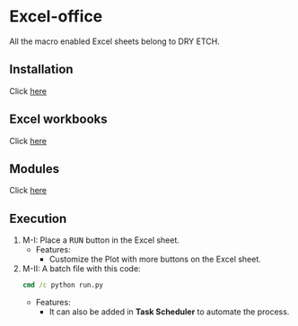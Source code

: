 # Excel-office
All the macro enabled Excel sheets belong to DRY ETCH.

## Installation
Click [here](./Installation)

## Excel workbooks
Click [here](./macro_enabled_logbooks)

## Modules
Click [here](./modules.md)

## Execution
1. M-I: Place a <kbd>RUN</kbd> button in the Excel sheet.
	- Features:
		+ Customize the Plot with more buttons on the Excel sheet.
2. M-II: A batch file with this code:
	```bat
	cmd /c python run.py
	```
	- Features:
		+ It can also be added in __Task Scheduler__ to automate the process.